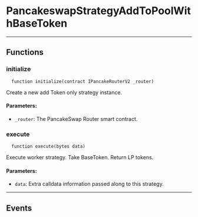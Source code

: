 # PancakeswapStrategyAddToPoolWithBaseToken




___

## Functions

### initialize

```solidity
  function initialize(contract IPancakeRouterV2 _router)
```

Create a new add Token only strategy instance.



#### Parameters:

- `_router`: The PancakeSwap Router smart contract.

### execute

```solidity
  function execute(bytes data)
```

Execute worker strategy. Take BaseToken. Return LP tokens.



#### Parameters:

- `data`: Extra calldata information passed along to this strategy.


___

## Events


